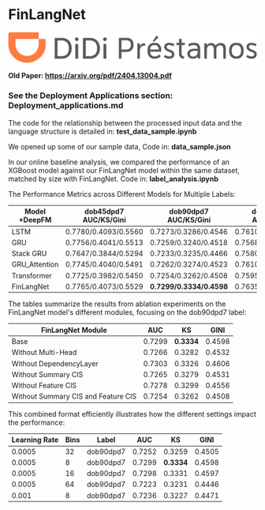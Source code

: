 # FinLangNet
<img src="pic/logo.png" alt="Didi" title="Didi">

**Old Paper: https://arxiv.org/pdf/2404.13004.pdf**

### See the Deployment Applications section: Deployment_applications.md
The code for the relationship between the processed input data and the language structure is detailed in: **test_data_sample.ipynb**

We opened up some of our sample data, Code in: **data_sample.json**

In our online baseline analysis, we compared the performance of an XGBoost model against our FinLangNet model within the same dataset, matched by size with FinLangNet. Code in: **label_analysis.ipynb**

The Performance Metrics across Different Models for Multiple Labels: 

| Model  +DeepFM | dob45dpd7 AUC/KS/Gini | **dob90dpd7 AUC/KS/Gini** | dob90dpd30 AUC/KS/Gini | dob120dpd7 AUC/KS/Gini | dob120dpd30 AUC/KS/Gini | dob180dpd7 AUC/KS/Gini | dob180dpd30 AUC/KS/Gini |
|-------------|-----------------------|---------------------------|------------------------|------------------------|-------------------------|------------------------|------------------------|
| LSTM        | 0.7780/0.4093/0.5560  | 0.7273/0.3286/0.4546       | 0.7610/0.3809/0.5221   | 0.7101/0.3021/0.4203   | 0.7362/0.3433/0.4725    | 0.6927/0.2776/0.3854   | 0.7098/0.3043/0.4196   |
| GRU         | 0.7756/0.4041/0.5513  | 0.7259/0.3240/0.4518       | 0.7568/0.3716/0.5136   | 0.7093/0.3005/0.4185   | 0.7337/0.3357/0.4674    | 0.6906/0.2744/0.3813   | 0.7062/0.2975/0.4123   |
| Stack GRU   | 0.7647/0.3844/0.5294  | 0.7233/0.3235/0.4466       | 0.7580/0.3771/0.5160   | 0.7071/0.3002/0.4142   | 0.7348/0.3416/0.4697    | 0.6893/0.2740/0.3785   | 0.7062/0.2995/0.4124   |
| GRU_Attention   | 0.7745/0.4040/0.5491  | 0.7262/0.3274/0.4523       | 0.7610/0.3816/0.5221   | 0.7088/0.3017/0.4176   | 0.7367/0.3444/0.4735    | 0.6914/0.2745/0.3828   | 0.7098/0.3030/0.4195   |
| Transformer | 0.7725/0.3982/0.5450  | 0.7254/0.3262/0.4508       | 0.7595/0.3798/0.5191   | 0.7097/0.3012/0.4194   | 0.7376/0.3454/0.4752    | 0.6930/0.2782/0.3859   | 0.7119/0.3067/0.4238   |
| FinLangNet  | 0.7765/0.4073/0.5529  | **0.7299/0.3334/0.4598**   | 0.7635/0.3865/0.5269   | 0.7140/0.3091/0.4279   | 0.7413/0.3516/0.4826    | 0.6971/0.2851/0.3942   | 0.7157/0.3138/0.4313   |


The tables summarize the results from ablation experiments on the FinLangNet model's different modules, focusing on the dob90dpd7 label:

| FinLangNet Module                                   | AUC    | KS     | GINI   |
|-----------------------------------------|--------|--------|--------|
| Base           | 0.7299 | **0.3334** | 0.4598 |
| Without Multi-Head           | 0.7266 | 0.3282 | 0.4532 |
| Without DependencyLayer      | 0.7303 | 0.3326 | 0.4606 |
| Without Summary ClS                          | 0.7265 | 0.3279 | 0.4531 |
| Without Feature ClS                          | 0.7278 | 0.3299 | 0.4556 |
| Without Summary ClS and Feature ClS         | 0.7254 | 0.3262 | 0.4508 |

This combined format efficiently illustrates how the different settings impact the performance:

| Learning Rate | Bins | Label     | AUC    | KS     | GINI   |
|---------------|------|-----------|--------|--------|--------|
| 0.0005        | 32   | dob90dpd7 | 0.7252 | 0.3259 | 0.4505 |
| 0.0005        | 8    | dob90dpd7 | 0.7299 | **0.3334** | 0.4598 |
| 0.0005        | 16   | dob90dpd7 | 0.7298 | 0.3331 | 0.4597 |
| 0.0005        | 64   | dob90dpd7 | 0.7223 | 0.3231 | 0.4446 |
| 0.001         | 8    | dob90dpd7 | 0.7236 | 0.3227 | 0.4471 |


